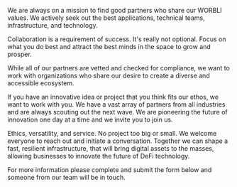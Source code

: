 We are always on a mission to find good partners who share our WORBLI values. We actively seek out the best applications, technical teams, infrastructure, and technology.

Collaboration is a requirement of success. It's really not optional. Focus on what you do best and attract the best minds in the space to grow and prosper.

While all of our partners are vetted and checked for compliance, we want to work with organizations who share our desire to create a diverse and accessible ecosystem.

If you have an innovative idea or project that you think fits our ethos, we want to work with you. We have a vast array of partners from all industries and are always scouting out the next wave. We are pioneering the future of innovation one day at a time and we invite you to join us.

Ethics, versatility, and service. No project too big or small. We welcome everyone to reach out and initiate a conversation. Together we can shape a fast, resilient infrastructure, that will bring digital assets to the masses, allowing businesses to innovate the future of DeFi technology.

For more information please complete and submit the form below and someone from our team will be in touch.